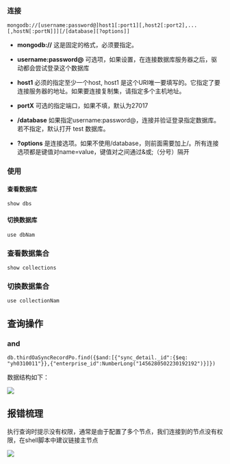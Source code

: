 ### 连接
```
mongodb://[username:password@]host1[:port1][,host2[:port2],...[,hostN[:portN]]][/[database][?options]]
```

-   **mongodb://** 这是固定的格式，必须要指定。
    
-   **username:password@** 可选项，如果设置，在连接数据库服务器之后，驱动都会尝试登录这个数据库
    
-   **host1** 必须的指定至少一个host, host1 是这个URI唯一要填写的。它指定了要连接服务器的地址。如果要连接复制集，请指定多个主机地址。
    
-   **portX** 可选的指定端口，如果不填，默认为27017
    
-   **/database** 如果指定username:password@，连接并验证登录指定数据库。若不指定，默认打开 test 数据库。
    
-   **?options** 是连接选项。如果不使用/database，则前面需要加上/。所有连接选项都是键值对name=value，键值对之间通过&或;（分号）隔开


### 使用

#### 查看数据库

```
show dbs
```

#### 切换数据库

```
use dbNam
```

### 查看数据集合

```
show collections
```

### 切换数据集合

```
use collectionNam
```


## 查询操作

### and

```mongo
db.thirdOaSyncRecordPo.find({$and:[{"sync_detail._id":{$eq: "yh0310011"}},{"enterprise_id":NumberLong("1456280502230192192")}]})
```

数据结构如下：

![](https://syske-pic-bed.oss-cn-hangzhou.aliyuncs.com/imgs/20221213162746.png)

## 报错梳理

执行查询时提示没有权限，通常是由于配置了多个节点，我们连接到的节点没有权限，在shell脚本中建议链接主节点

![](https://syske-pic-bed.oss-cn-hangzhou.aliyuncs.com/imgs/20240401110839.png)